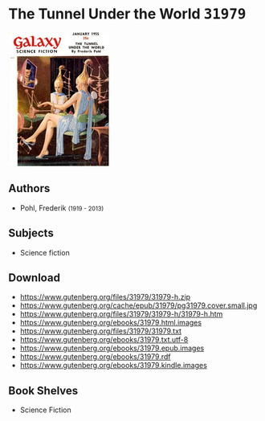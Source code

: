 # The Tunnel Under the World <kbd>31979</kbd>

![](./cover.medium.jpg "")

## Authors


 - Pohl, Frederik <small>(1919 - 2013)</small>

## Subjects


 - Science fiction

## Download


 - https://www.gutenberg.org/files/31979/31979-h.zip
 - https://www.gutenberg.org/cache/epub/31979/pg31979.cover.small.jpg
 - https://www.gutenberg.org/files/31979/31979-h/31979-h.htm
 - https://www.gutenberg.org/ebooks/31979.html.images
 - https://www.gutenberg.org/files/31979/31979.txt
 - https://www.gutenberg.org/ebooks/31979.txt.utf-8
 - https://www.gutenberg.org/ebooks/31979.epub.images
 - https://www.gutenberg.org/ebooks/31979.rdf
 - https://www.gutenberg.org/ebooks/31979.kindle.images

## Book Shelves


 - Science Fiction
